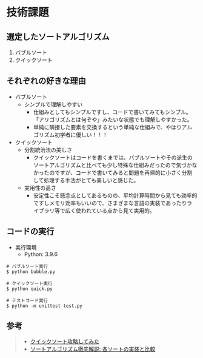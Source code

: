 # 技術課題

## 選定したソートアルゴリズム
1. バブルソート
2. クイックソート

## それぞれの好きな理由
- バブルソート
  - シンプルで理解しやすい
    - 仕組みとしてもシンプルですし、コードで書いてみてもシンプル。「アリゴリズムとは何ぞや」みたいな状態でも理解しやすかった。
    - 単純に隣接した要素を交換するという単純な仕組みで、やはりアルゴリズム初学者に優しい！！！
- クイックソート
  - 分割統治法の美しさ
    - クイックソートはコードを書くまでは、バブルソートやその派生のソートアルゴリズムと比べても少し特殊な仕組みだったので気づかなかったのですが、コードで書いてみると問題を再帰的に小さく分割して処理する手法がとても美しいと感じた。
  - 実用性の高さ
    - 安定性こそ懸念点としてあるものの、平均計算時間から見ても効率的ですしメモリ効率もいいので、さまざまな言語の実装であったりライブラリ等で広く使われている点から見て実用的。

## コードの実行
- 実行環境
  - Python: 3.9.6

```shell
# バブルソート実行
$ python bubble.py

# クイックソート実行
$ python quick.py

# テストコード実行
$ python -m unittest test.py
```

## 参考
>- [クイックソート攻略してみた](https://zenn.dev/forcia_tech/articles/20230208_matsukawa)
>- [ソートアルゴリズム徹底解説: 各ソートの実装と比較](https://zenn.dev/brainyblog/articles/sort-algorithms-explained)
